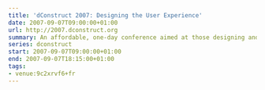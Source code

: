 ```yaml
---
title: 'dConstruct 2007: Designing the User Experience'
date: 2007-09-07T09:00:00+01:00
url: http://2007.dconstruct.org
summary: An affordable, one-day conference aimed at those designing and building the latest generation of web-based applications.
series: dconstruct
start: 2007-09-07T09:00:00+01:00
end: 2007-09-07T18:15:00+01:00
tags:
- venue:9c2xrvf6+fr
---
```

